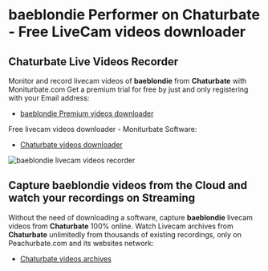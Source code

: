 # baeblondie Performer on Chaturbate - Free LiveCam videos downloader

## Chaturbate Live Videos Recorder

Monitor and record livecam videos of **baeblondie** from **Chaturbate** with Moniturbate.com
Get a premium trial for free by just and only registering with your Email address:
* [baeblondie Premium videos downloader](https://moniturbate.com/request-demo-licence-key.html)

Free livecam videos downloader - Moniturbate Software:
* [Chaturbate videos downloader](https://moniturbate.com/moniturbate-download-software.html)

![baeblondie livecam videos recorder](https://peachurnet.com/templates/moniturbate-software.png)


## Capture baeblondie videos from the Cloud and watch your recordings on Streaming

Without the need of downloading a software, capture **baeblondie** livecam videos from **Chaturbate** 100% online.
Watch Livecam archives from **Chaturbate** unlimitedly from thousands of existing recordings, only on Peachurbate.com and its websites network:
* [Chaturbate videos archives](https://peachurnet.com/)
